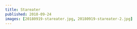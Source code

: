 ```yaml
---
title: Stareater
published: 2018-09-24
images: [20180919-stareater.jpg, 20180919-stareater-2.jpg]
---
```

